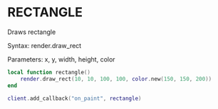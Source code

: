 # RECTANGLE

Draws rectangle

Syntax:	render.draw_rect

Parameters:	x, y, width, height, color

```lua
local function rectangle()
    render.draw_rect(10, 10, 100, 100, color.new(150, 150, 200))
end

client.add_callback("on_paint", rectangle)
```
